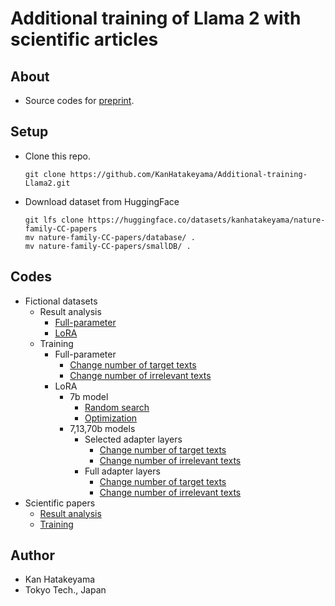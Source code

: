 # Additional training of Llama 2 with scientific articles

## About
- Source codes for [preprint]().

## Setup
- Clone this repo.
    ~~~
    git clone https://github.com/KanHatakeyama/Additional-training-Llama2.git
    ~~~
- Download dataset from HuggingFace
    ~~~
    git lfs clone https://huggingface.co/datasets/kanhatakeyama/nature-family-CC-papers
    mv nature-family-CC-papers/database/ .
    mv nature-family-CC-papers/smallDB/ .
    ~~~

## Codes
- Fictional datasets
    - Result analysis
        - [Full-parameter](bayes/1026anal_zero.ipynb)
        - [LoRA](bayes/1023anal.ipynb)
    - Training
        - Full-parameter
            - [Change number of target texts](bayes/1027ds_change_n_lit.py)
            - [Change number of irrelevant texts](bayes/1026ds_change_SN.py)
        - LoRA
            - 7b model
                - [Random search](bayes/1025random16.py)
                - [Optimization](bayes/1025optuna16.py)
            - 7,13,70b models
                - Selected adapter layers
                    - [Change number of target texts](bayes/1027_2comp_models_n_lit.py)
                    - [Change number of irrelevant texts](bayes/1027_3comp_models_n_irr.py)
                - Full adapter layers
                    - [Change number of target texts](bayes/1027_2comp_models_n_lit_full.py)
                    - [Change number of irrelevant texts](bayes/1027_3comp_models_n_irr_full.py)
- Scientific papers
    - [Result analysis](bayes/1111anal_optuna.ipynb)
    - [Training](bayes/1113optuna.py)
## Author
- Kan Hatakeyama
- Tokyo Tech., Japan